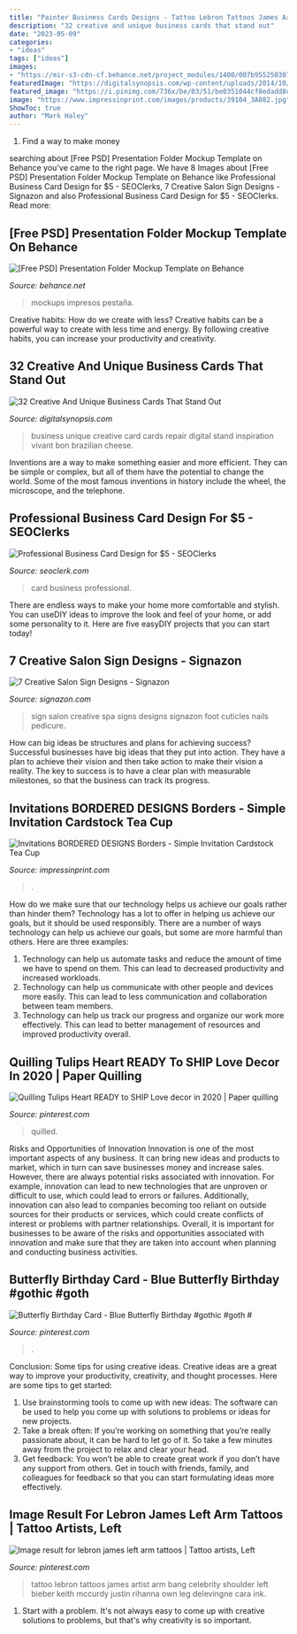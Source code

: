 ```yaml
---
title: "Painter Business Cards Designs - Tattoo Lebron Tattoos James Artist Arm Bang Celebrity Shoulder Left Bieber Keith Mccurdy Justin Rihanna Own Leg Delevingne Cara Ink"
description: "32 creative and unique business cards that stand out"
date: "2023-05-09"
categories:
- "ideas"
tags: ["ideas"]
images:
- "https://mir-s3-cdn-cf.behance.net/project_modules/1400/007b9552503079.5608e0c398d36.png"
featuredImage: "https://digitalsynopsis.com/wp-content/uploads/2014/10/creative-unique-business-card-design-inspiration-22.jpg"
featured_image: "https://i.pinimg.com/736x/be/03/51/be0351044cf8edadd8c629fa54e123c3.jpg"
image: "https://www.impressinprint.com/images/products/39104_3A082.jpg"
ShowToc: true
author: "Mark Haley"
---
```



1. Find a way to make money 

	

		
searching about [Free PSD] Presentation Folder Mockup Template on Behance you've came to the right page. We have 8 Images about [Free PSD] Presentation Folder Mockup Template on Behance like Professional Business Card Design for $5 - SEOClerks, 7 Creative Salon Sign Designs - Signazon and also Professional Business Card Design for $5 - SEOClerks. Read more:
		
    
## [Free PSD] Presentation Folder Mockup Template On Behance

<img loading=lazy src="https://mir-s3-cdn-cf.behance.net/project_modules/1400/007b9552503079.5608e0c398d36.png" onerror="this.onerror=null;this.src='https://tse4.mm.bing.net/th?id=OIP._SerF9xE_JlI-e9iw4_yCAHaFO&amp;pid=15.1';" alt="[Free PSD] Presentation Folder Mockup Template on Behance">

_Source: behance.net_

>mockups impresos pestaña. 

	

Creative habits: How do we create with less?
Creative habits can be a powerful way to create with less time and energy. By following creative habits, you can increase your productivity and creativity.

    
## 32 Creative And Unique Business Cards That Stand Out

<img loading=lazy src="https://digitalsynopsis.com/wp-content/uploads/2014/10/creative-unique-business-card-design-inspiration-22.jpg" onerror="this.onerror=null;this.src='https://tse2.mm.bing.net/th?id=OIP.6GrHiJmZlj0vDX9m8MZUDwHaM4&amp;pid=15.1';" alt="32 Creative And Unique Business Cards That Stand Out">

_Source: digitalsynopsis.com_

>business unique creative card cards repair digital stand inspiration vivant bon brazilian cheese. 

	

Inventions are a way to make something easier and more efficient. They can be simple or complex, but all of them have the potential to change the world. Some of the most famous inventions in history include the wheel, the microscope, and the telephone.

    
## Professional Business Card Design For $5 - SEOClerks

<img loading=lazy src="https://www.seoclerk.com/pics/565454-2bovAu1511026236.jpg" onerror="this.onerror=null;this.src='https://tse3.mm.bing.net/th?id=OIP.Uo6b41GlUX-x8MRqylVCsQHaHa&amp;pid=15.1';" alt="Professional Business Card Design for $5 - SEOClerks">

_Source: seoclerk.com_

>card business professional. 

	

There are endless ways to make your home more comfortable and stylish. You can useDIY ideas to improve the look and feel of your home, or add some personality to it. Here are five easyDIY projects that you can start today!

    
## 7 Creative Salon Sign Designs - Signazon

<img loading=lazy src="https://www.signazon.com/images/blog/contentimages/creative-salon-signs-moose-pedicure.jpg" onerror="this.onerror=null;this.src='https://tse2.mm.bing.net/th?id=OIP.DPJBSmKUKN8dh5MssCLSlgHaE7&amp;pid=15.1';" alt="7 Creative Salon Sign Designs - Signazon">

_Source: signazon.com_

>sign salon creative spa signs designs signazon foot cuticles nails pedicure. 

	

How can big ideas be structures and plans for achieving success?
Successful businesses have big ideas that they put into action. They have a plan to achieve their vision and then take action to make their vision a reality. The key to success is to have a clear plan with measurable milestones, so that the business can track its progress.

    
## Invitations BORDERED DESIGNS Borders - Simple Invitation Cardstock Tea Cup

<img loading=lazy src="https://www.impressinprint.com/images/products/39104_3A082.jpg" onerror="this.onerror=null;this.src='https://tse1.mm.bing.net/th?id=OIP.HYdhFhhbQkn8dzVTCZBqDQHaLM&amp;pid=15.1';" alt="Invitations BORDERED DESIGNS Borders - Simple Invitation Cardstock Tea Cup">

_Source: impressinprint.com_

>. 

	

How do we make sure that our technology helps us achieve our goals rather than hinder them?
Technology has a lot to offer in helping us achieve our goals, but it should be used responsibly. There are a number of ways technology can help us achieve our goals, but some are more harmful than others. Here are three examples: 
1. Technology can help us automate tasks and reduce the amount of time we have to spend on them. This can lead to decreased productivity and increased workloads. 
2. Technology can help us communicate with other people and devices more easily. This can lead to less communication and collaboration between team members. 
3. Technology can help us track our progress and organize our work more effectively. This can lead to better management of resources and improved productivity overall.

    
## Quilling Tulips Heart READY To SHIP Love Decor In 2020 | Paper Quilling

<img loading=lazy src="https://i.pinimg.com/736x/de/22/4c/de224cb52eed6c3f07d604c2d2c5f333.jpg" onerror="this.onerror=null;this.src='https://tse3.mm.bing.net/th?id=OIP.OAs49iw_3vkgXyZ5jeXKxAHaHa&amp;pid=15.1';" alt="Quilling Tulips Heart READY to SHIP Love decor in 2020 | Paper quilling">

_Source: pinterest.com_

>quilled. 

	

Risks and Opportunities of Innovation
Innovation is one of the most important aspects of any business. It can bring new ideas and products to market, which in turn can save businesses money and increase sales. However, there are always potential risks associated with innovation. For example, innovation can lead to new technologies that are unproven or difficult to use, which could lead to errors or failures. Additionally, innovation can also lead to companies becoming too reliant on outside sources for their products or services, which could create conflicts of interest or problems with partner relationships. Overall, it is important for businesses to be aware of the risks and opportunities associated with innovation and make sure that they are taken into account when planning and conducting business activities.

    
## Butterfly Birthday Card - Blue Butterfly Birthday #gothic #goth #

<img loading=lazy src="https://i.pinimg.com/736x/06/91/49/069149dd2b8a70daf71a32cf539ef81e.jpg" onerror="this.onerror=null;this.src='https://tse2.mm.bing.net/th?id=OIP.gGGwu9k6PB9Qu_kHRcf5mgAAAA&amp;pid=15.1';" alt="Butterfly Birthday Card - Blue Butterfly Birthday #gothic #goth #">

_Source: pinterest.com_

>. 

	

Conclusion: Some tips for using creative ideas.
Creative ideas are a great way to improve your productivity, creativity, and thought processes. Here are some tips to get started: 
1. Use brainstorming tools to come up with new ideas: The software can be used to help you come up with solutions to problems or ideas for new projects. 
2. Take a break often: If you’re working on something that you’re really passionate about, it can be hard to let go of it. So take a few minutes away from the project to relax and clear your head. 
3. Get feedback: You won’t be able to create great work if you don’t have any support from others. Get in touch with friends, family, and colleagues for feedback so that you can start formulating ideas more effectively.

    
## Image Result For Lebron James Left Arm Tattoos | Tattoo Artists, Left

<img loading=lazy src="https://i.pinimg.com/736x/be/03/51/be0351044cf8edadd8c629fa54e123c3.jpg" onerror="this.onerror=null;this.src='https://tse4.mm.bing.net/th?id=OIP.NUDTbk5bJVux2s8O3LxhggHaHa&amp;pid=15.1';" alt="Image result for lebron james left arm tattoos | Tattoo artists, Left">

_Source: pinterest.com_

>tattoo lebron tattoos james artist arm bang celebrity shoulder left bieber keith mccurdy justin rihanna own leg delevingne cara ink. 

	

1. Start with a problem. It's not always easy to come up with creative solutions to problems, but that's why creativity is so important.

